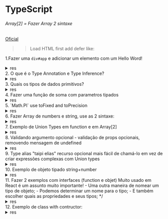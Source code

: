 # TypeScript

###### Array[2] = Fazer Array 2 sintaxe

[Oficial](https://www.typescriptlang.org/docs/handbook/dom-manipulation.html)
>>Load HTML first add defer like:


1.Fazer uma `div#app` e adicionar um elemento com um Hello Word!
<details>
<summary>res</summary>
&lt;div id="app"&gt; &lt;/div &gt;
<pre>
const app = document.getElementById('app');
const p = document.createElement("p");
p.textContent = "Hello Word PEOPLE!";
app?.appendChild(p);
</pre>
</details>
2. O que é o Type Annotation e Type Inference?
<details>
<summary>res</summary>  

- Type Annotation:
é quando definimos o tipo de dados manualmente.

- Type Inference:
é quando o TS identifica e define o tipo de dados para nós.
 
</details>  
3. Quais os tipos de dados primitivos?
<details>
<summary>res</summary>  
<code>boolean, string and number</code>
</details> 
4. Fazer uma função de soma com parametros tipados
<details>
<summary>res</summary>  
<pre>
function somar(a:number, b:number){
    return console.log(a + b);
}
somar(2,2)
</pre>
</details> 
5. `Math.PI` use  toFixed and toPrecision 
<details>
<summary>res</summary>  
<pre>
function somar(a:number, b:number){
    return console.log(a + b);
}
somar(2,2)
</pre>
</details>    
6. Fazer Array de numbers e string, use as 2 sintaxe:
<details>
<summary>res</summary>  
<pre>
const ages:number [] = [1,2,3];
const year: Array<number> = [2008,2005];
console.log(ages.concat(year))

const names:string [] = ["A","B","C"];
const foo: Array<string> = ["Type","Script"];
console.log(names.concat(foo))
</pre>
</details>
7. Exemplo de Union Types em function e em Array[2]
<details>
<summary>res</summary>  
<pre>
function saldo(balance: number | string){
    console.log(`Meu saldo é ${balance}`);
}
saldo(2)
saldo("200")
</pre>
Array:
<pre>
const arr:(number | string) [] = [1,"Geraldo"];
const alba:Array<number | string> = [5,"zeta"];
console.log(alba)
arr.push("5555")
console.log(arr)
</pre>
</details>   
8. Validando argumento opcional - validação de props opcionais, removendo mensagem de undefined
<details>
<summary>res</summary>  
<pre>
function meusum(a:number, b?:number){
    if(b != undefined){
        return   console.log(`${a} e ${b}`)
    }
    return console.log(`${a}`)
}

meusum(5,9)
</pre>
</details>
9. Type alias "taipi elias" recurso opcional mais fácil de chamá-lo em vez de criar expressões complexas com Union types
<details>
<summary>res</summary>  
<pre>
type ID = number;
type N = string;


function somar(a: ID, b:N){
    return (a+b)
}
console.log(`${somar(2,"G")} yes man`)
</pre>
</details>    
10. Exemplo de objeto tipado string+number
<details>
<summary>res</summary>  
<pre>
const person:{name:string, age:number} = {name:"Geraldo", age:29};
console.log(person)
</pre>
<pre>
var person:{name:string, age:number};
var person2 = person={name:"Geraldo", age:29};

console.log(person2)
</pre>
</details>   
11. Fazer 2 exemplos  com interfaces (function e objet)
Muito usado em React é um assunto muito importante!
- Uma outra maneira de nomear um tipo de objeto;
- Podemos determinar um nome para o tipo;
- E também escolher quais as propriedades e seus tipos;
*/
<details>
<summary>res</summary> 
function: 
<pre>
interface free {
    x: number,
    y: number
}
function mult(obj:free){
    console.log(`${obj.x * obj.y}`)
}
const all:free = {x: 5, y: 9}
mult(all)
</pre>
object:
<pre>
interface pre {
    name: string
    age: number
}
let myself:pre = {name:"Geraldo",age:29};
</pre>
</details>  
12. Exemplo de class with contructor: 
<details>
<summary>res</summary>  
<pre>
class User {
    name
    role
    isApproved
    constructor(name: string, role:string, isApproved: boolean){
        this.name = name;
        this.role = role;
        this.isApproved = isApproved;
    }
}
const costa = new User("Geraldo","admin",true);
console.log(costa)
</pre>
</details>      